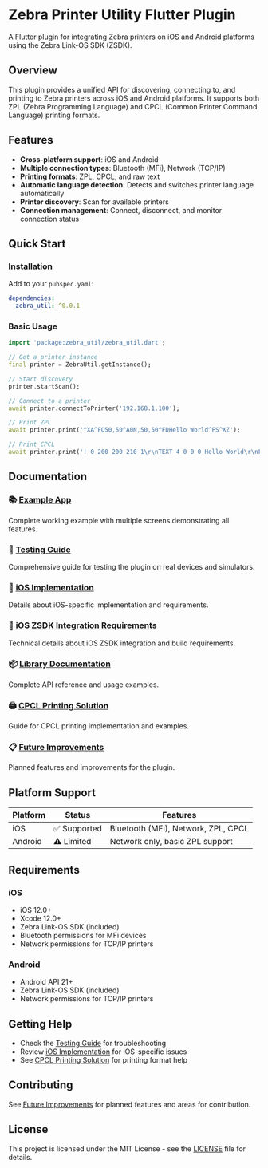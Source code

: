# Zebra Printer Utility Flutter Plugin

A Flutter plugin for integrating Zebra printers on iOS and Android platforms using the Zebra Link-OS SDK (ZSDK).

## Overview

This plugin provides a unified API for discovering, connecting to, and printing to Zebra printers across iOS and Android platforms. It supports both ZPL (Zebra Programming Language) and CPCL (Common Printer Command Language) printing formats.

## Features

- **Cross-platform support**: iOS and Android
- **Multiple connection types**: Bluetooth (MFi), Network (TCP/IP)
- **Printing formats**: ZPL, CPCL, and raw text
- **Automatic language detection**: Detects and switches printer language automatically
- **Printer discovery**: Scan for available printers
- **Connection management**: Connect, disconnect, and monitor connection status

## Quick Start

### Installation

Add to your `pubspec.yaml`:

```yaml
dependencies:
  zebra_util: ^0.0.1
```

### Basic Usage

```dart
import 'package:zebra_util/zebra_util.dart';

// Get a printer instance
final printer = ZebraUtil.getInstance();

// Start discovery
printer.startScan();

// Connect to a printer
await printer.connectToPrinter('192.168.1.100');

// Print ZPL
await printer.print('^XA^FO50,50^A0N,50,50^FDHello World^FS^XZ');

// Print CPCL
await printer.print('! 0 200 200 210 1\r\nTEXT 4 0 0 0 Hello World\r\nFORM\r\nPRINT\r\n');
```

## Documentation

### 📚 [Example App](.readme/example/README.md)
Complete working example with multiple screens demonstrating all features.

### 🧪 [Testing Guide](.readme/example/testing-guide.md)
Comprehensive guide for testing the plugin on real devices and simulators.

### 📱 [iOS Implementation](.readme/ios/README.md)
Details about iOS-specific implementation and requirements.

### 🔧 [iOS ZSDK Integration Requirements](.readme/ios/zsdk-integration-requirements.md)
Technical details about iOS ZSDK integration and build requirements.

### 📦 [Library Documentation](.readme/lib/README.md)
Complete API reference and usage examples.

### 🖨️ [CPCL Printing Solution](.readme/lib/cpcl-printing-solution.md)
Guide for CPCL printing implementation and examples.

### 📋 [Future Improvements](.readme/development/TODO.md)
Planned features and improvements for the plugin.

## Platform Support

| Platform | Status | Features |
|----------|--------|----------|
| iOS | ✅ Supported | Bluetooth (MFi), Network, ZPL, CPCL |
| Android | ⚠️ Limited | Network only, basic ZPL support |

## Requirements

### iOS
- iOS 12.0+
- Xcode 12.0+
- Zebra Link-OS SDK (included)
- Bluetooth permissions for MFi devices
- Network permissions for TCP/IP printers

### Android
- Android API 21+
- Zebra Link-OS SDK (included)
- Network permissions for TCP/IP printers

## Getting Help

- Check the [Testing Guide](.readme/example/testing-guide.md) for troubleshooting
- Review [iOS Implementation](.readme/ios/README.md) for iOS-specific issues
- See [CPCL Printing Solution](.readme/lib/cpcl-printing-solution.md) for printing format help

## Contributing

See [Future Improvements](.readme/development/TODO.md) for planned features and areas for contribution.

## License

This project is licensed under the MIT License - see the [LICENSE](LICENSE) file for details.